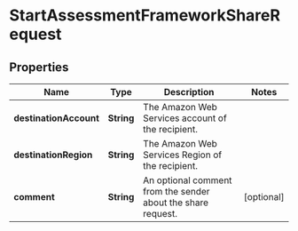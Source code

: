 

# StartAssessmentFrameworkShareRequest


## Properties

| Name | Type | Description | Notes |
|------------ | ------------- | ------------- | -------------|
|**destinationAccount** | **String** |  The Amazon Web Services account of the recipient.  |  |
|**destinationRegion** | **String** |  The Amazon Web Services Region of the recipient.  |  |
|**comment** | **String** |  An optional comment from the sender about the share request.  |  [optional] |




